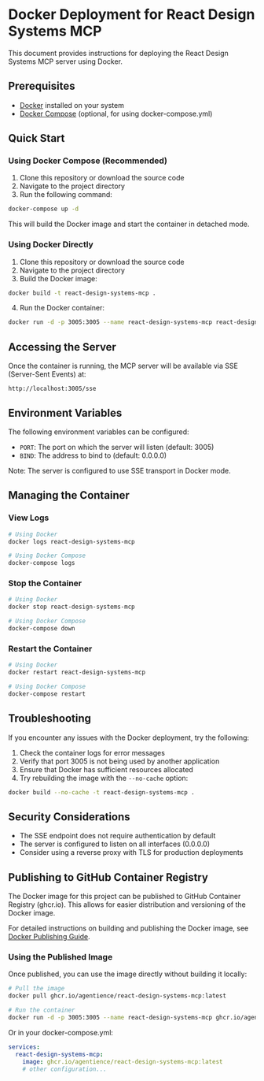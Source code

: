 # Docker Deployment for React Design Systems MCP

This document provides instructions for deploying the React Design Systems MCP server using Docker.

## Prerequisites

- [Docker](https://docs.docker.com/get-docker/) installed on your system
- [Docker Compose](https://docs.docker.com/compose/install/) (optional, for using docker-compose.yml)

## Quick Start

### Using Docker Compose (Recommended)

1. Clone this repository or download the source code
2. Navigate to the project directory
3. Run the following command:

```bash
docker-compose up -d
```

This will build the Docker image and start the container in detached mode.

### Using Docker Directly

1. Clone this repository or download the source code
2. Navigate to the project directory
3. Build the Docker image:

```bash
docker build -t react-design-systems-mcp .
```

4. Run the Docker container:

```bash
docker run -d -p 3005:3005 --name react-design-systems-mcp react-design-systems-mcp
```

## Accessing the Server

Once the container is running, the MCP server will be available via SSE (Server-Sent Events) at:

```
http://localhost:3005/sse
```

## Environment Variables

The following environment variables can be configured:

- `PORT`: The port on which the server will listen (default: 3005)
- `BIND`: The address to bind to (default: 0.0.0.0)

Note: The server is configured to use SSE transport in Docker mode.

## Managing the Container

### View Logs

```bash
# Using Docker
docker logs react-design-systems-mcp

# Using Docker Compose
docker-compose logs
```

### Stop the Container

```bash
# Using Docker
docker stop react-design-systems-mcp

# Using Docker Compose
docker-compose down
```

### Restart the Container

```bash
# Using Docker
docker restart react-design-systems-mcp

# Using Docker Compose
docker-compose restart
```

## Troubleshooting

If you encounter any issues with the Docker deployment, try the following:

1. Check the container logs for error messages
2. Verify that port 3005 is not being used by another application
3. Ensure that Docker has sufficient resources allocated
4. Try rebuilding the image with the `--no-cache` option:

```bash
docker build --no-cache -t react-design-systems-mcp .
```

## Security Considerations

- The SSE endpoint does not require authentication by default
- The server is configured to listen on all interfaces (0.0.0.0)
- Consider using a reverse proxy with TLS for production deployments

## Publishing to GitHub Container Registry

The Docker image for this project can be published to GitHub Container Registry (ghcr.io). This allows for easier distribution and versioning of the Docker image.

For detailed instructions on building and publishing the Docker image, see [Docker Publishing Guide](docs/docker-publishing-guide.md).

### Using the Published Image

Once published, you can use the image directly without building it locally:

```bash
# Pull the image
docker pull ghcr.io/agentience/react-design-systems-mcp:latest

# Run the container
docker run -d -p 3005:3005 --name react-design-systems-mcp ghcr.io/agentience/react-design-systems-mcp:latest
```

Or in your docker-compose.yml:

```yaml
services:
  react-design-systems-mcp:
    image: ghcr.io/agentience/react-design-systems-mcp:latest
    # other configuration...
```